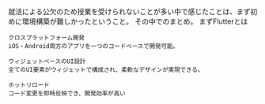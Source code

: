 就活による公欠のため授業を受けられないことが多い中で感じたことは、まず初めに環境構築が難しかったということ。
その中でのまとめ。
まずFlutterとは

    クロスプラットフォーム開発
    iOS・Android両方のアプリを一つのコードベースで開発可能。

    ウィジェットベースのUI設計
    全てのUI要素がウィジェットで構成され、柔軟なデザインが実現できる。

    ホットリロード
    コード変更を即時反映でき、開発効率が高い

